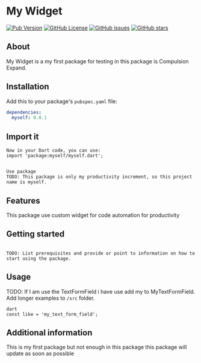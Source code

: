 # My Widget

[![Pub Version](https://img.shields.io/pub/v/myself.svg)](https://pub.dev/packages/myself)
[![GitHub License](https://img.shields.io/github/license/MYOUSUFFS/myself.svg)](https://github.com/MYOUSUFFS/myself/blob/master/LICENSE)
[![GitHub issues](https://img.shields.io/github/issues/<github-username>/<repo-name>.svg)](https://github.com/<github-username>/<repo-name>/issues)
[![GitHub stars](https://img.shields.io/github/stars/<github-username>/<repo-name>.svg)](https://github.com/<github-username>/<repo-name>/stargazers)


## About

My Widget is a my first package for testing in this package is Compulsion Expand.
## Installation

Add this to your package's `pubspec.yaml` file:

```yaml
dependencies:
  myself: 0.0.1
```
## Import it
```
Now in your Dart code, you can use:
import 'package:myself/myself.dart';


Use package
TODO: This package is only my productivity increment, so this project name is myself.
```
## Features

This package use custom widget for code automation for productivity
## Getting started
```

TODO: List prerequisites and provide or point to information on how to
start using the package.
```
## Usage

TODO: If I am use the TextFormField i have use add my to MyTextFormField. Add longer examples
to `/src` folder.

```
dart
const like = 'my_text_form_field';
```

## Additional information

This is my first package but not enough in this package this package will update as soon as possible
